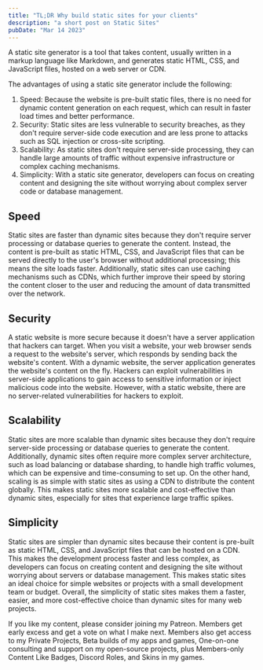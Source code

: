 ```yaml
---
title: "TL;DR Why build static sites for your clients"
description: "a short post on Static Sites"
pubDate: "Mar 14 2023"
---
```

A static site generator is a tool that takes content, usually written in a markup language like Markdown, and generates static HTML, CSS, and JavaScript files, hosted on a web server or CDN.

The advantages of using a static site generator include the following:

1. Speed: Because the website is pre-built static files, there is no need for dynamic content generation on each request, which can result in faster load times and better performance.
2. Security: Static sites are less vulnerable to security breaches, as they don't require server-side code execution and are less prone to attacks such as SQL injection or cross-site scripting.
3. Scalability: As static sites don't require server-side processing, they can handle large amounts of traffic without expensive infrastructure or complex caching mechanisms.
3. Simplicity: With a static site generator, developers can focus on creating content and designing the site without worrying about complex server code or database management.

## Speed

Static sites are faster than dynamic sites because they don't require server processing or database queries to generate the content. Instead, the content is pre-built as static HTML, CSS, and JavaScript files that can be served directly to the user's browser without additional processing; this means the site loads faster. Additionally, static sites can use caching mechanisms such as CDNs, which further improve their speed by storing the content closer to the user and reducing the amount of data transmitted over the network. 

## Security
	
A static website is more secure because it doesn't have a server application that hackers can target. When you visit a website, your web browser sends a request to the website's server, which responds by sending back the website's content. With a dynamic website, the server application generates the website's content on the fly. Hackers can exploit vulnerabilities in server-side applications to gain access to sensitive information or inject malicious code into the website. However, with a static website, there are no server-related vulnerabilities for hackers to exploit.

## Scalability

Static sites are more scalable than dynamic sites because they don't require server-side processing or database queries to generate the content. Additionally, dynamic sites often require more complex server architecture, such as load balancing or database sharding, to handle high traffic volumes, which can be expensive and time-consuming to set up. On the other hand, scaling is as simple with static sites as using a CDN to distribute the content globally. This makes static sites more scalable and cost-effective than dynamic sites, especially for sites that experience large traffic spikes.

## Simplicity

Static sites are simpler than dynamic sites because their content is pre-built as static HTML, CSS, and JavaScript files that can be hosted on a CDN. This makes the development process faster and less complex, as developers can focus on creating content and designing the site without worrying about servers or database management. This makes static sites an ideal choice for simple websites or projects with a small development team or budget. Overall, the simplicity of static sites makes them a faster, easier, and more cost-effective choice than dynamic sites for many web projects.


If you like my content, please consider joining my Patreon. Members get early excess and get a vote on what I make next. Members also get access to my Private Projects, Beta builds of my apps and games, One-on-one consulting and support on my open-source projects, plus Members-only Content Like Badges, Discord Roles, and Skins in my games.



